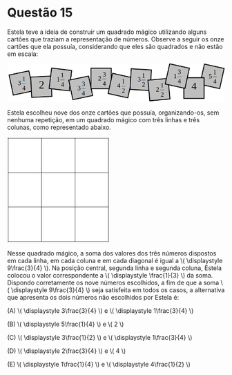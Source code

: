 # Questão 15

Estela teve a ideia de construir um quadrado mágico utilizando alguns cartões que traziam a representação de números. Observe a seguir os onze cartões que ela possuía, considerando que eles são quadrados e não estão em escala:

![image](./img/questao15_fig01.png)

Estela escolheu nove dos onze cartões que possuía, organizando-os, sem nenhuma repetição, em um quadrado mágico com três linhas e três colunas, como representado abaixo.

![image](./img/questao15_fig02.png)

Nesse quadrado mágico, a soma dos valores dos três números dispostos em cada linha, em cada coluna e em cada diagonal é igual a \\( \displaystyle 9\frac{3}{4} \\). Na posição central, segunda linha e segunda coluna, Estela colocou o valor correspondente a \\( \displaystyle \frac{1}{3} \\) da soma.
Dispondo corretamente os nove números escolhidos, a fim de que a soma \\( \displaystyle 9\frac{3}{4} \\) seja satisfeita em todos os casos, a alternativa que apresenta os dois números não escolhidos por Estela é:

(A) \\( \displaystyle 3\frac{3}{4} \\) e \\( \displaystyle 1\frac{3}{4} \\)

(B) \\( \displaystyle 5\frac{1}{4} \\) e \\( 2 \\)

(C) \\( \displaystyle 3\frac{1}{2} \\) e \\( \displaystyle 1\frac{3}{4} \\)

(D) \\( \displaystyle 2\frac{3}{4} \\) e \\( 4 \\)

(E) \\( \displaystyle 1\frac{1}{4} \\) e \\( \displaystyle 4\frac{1}{2} \\)